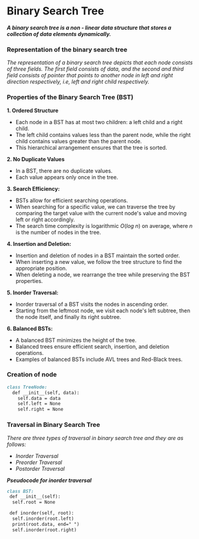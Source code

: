 # Binary Search Tree

***A binary search tree is a non - linear data structure that stores a collection of data elements dynamically.***

### Representation of the binary search tree
_The representation of a binary search tree depicts that each node consists of three fields. The first field consists of data, and the second and third field consists of pointer that points to another node in left and right direction respectively, i.e, left and right child respectively._

### Properties of the Binary Search Tree (BST)
**1. Ordered Structure**
  * Each node in a BST has at most two children: a left child and a right child.
  * The left child contains values less than the parent node, while the right child contains values greater than the parent node.
  * This hierarchical arrangement ensures that the tree is sorted.

**2. No Duplicate Values**
  * In a BST, there are no duplicate values. 
  * Each value appears only once in the tree.

**3. Search Efficiency:** 
  * BSTs allow for efficient searching operations.
  * When searching for a specific value, we can traverse the tree by comparing the target value with the current node's value and moving left or right accordingly.
  * The search time complexity is logarithmic $O(log$ $n)$ on average, where $n$ is the number of nodes in the tree.

**4. Insertion and Deletion:**
  * Insertion and deletion of nodes in a BST maintain the sorted order.
  * When inserting a new value, we follow the tree structure to find the appropriate position.
  * When deleting a node, we rearrange the tree while preserving the BST properties.

**5. Inorder Traversal:**
  * Inorder traversal of a BST visits the nodes in ascending order.
  * Starting from the leftmost node, we visit each node's left subtree, then the node itself, and finally its right subtree.

**6. Balanced BSTs:**
  * A balanced BST minimizes the height of the tree.
  * Balanced trees ensure efficient search, insertion, and deletion operations.
  * Examples of balanced BSTs include AVL trees and Red-Black trees.

### Creation of node
```md
class TreeNode:
  def __init__(self, data):
    self.data = data
    self.left = None
    self.right = None
```

### Traversal in Binary Search Tree
_There are three types of traversal in binary search tree and they are as follows:_
 * _Inorder Traversal_
 * _Preorder Traversal_
 * _Postorder Traversal_

***Pseudocode for inorder traversal***
```md
class BST:
 def __init__(self):
  self.root = None

 def inorder(self, root):
  self.inorder(root.left)
  print(root.data, end=" ")
  self.inorder(root.right)
```
